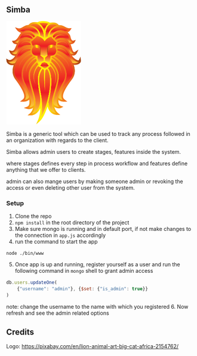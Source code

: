 ## Simba
<img src="/public/images/simba.png" alt="Drawing" style="width: 200px;"/>

Simba is a generic tool which can be used to track any process followed in an organization with regards to the client.

Simba allows admin users to create stages, features inside the system.

where stages defines every step in process workflow and features define anything that we offer to clients.

admin can also mange users by making someone admin or revoking the access or even deleting other user from the system.

### Setup
1. Clone the repo
2. `npm install` in the root directory of the project
3. Make sure mongo is running and in default port, if not make changes to the connection in `app.js` accordingly
4. run the command to start the app
```
node ./bin/www
```
5. Once app is up and running, register yourself as a user and run the following command in `mongo` shell to grant admin access
  ```javascript
  db.users.updateOne(
      {"username": "admin"}, {$set: {"is_admin": true}}
  )
  ```
  note: change the username to the name with which you registered
6. Now refresh and see the admin related options


## Credits
Logo: https://pixabay.com/en/lion-animal-art-big-cat-africa-2154762/
